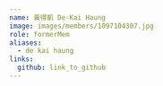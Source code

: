 ```yaml
---
name: 黃得凱 De-Kai Haung  
image: images/members/1097104307.jpg 
role: formerMem
aliases:
  - de kai haung
links:
  github: link_to_github 
---
```

